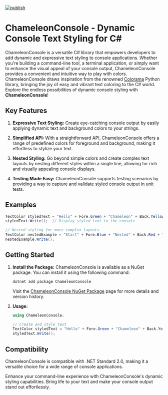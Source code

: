 [![publish](https://github.com/Mark7888/ChameleonConsole/actions/workflows/publish.yml/badge.svg)](https://github.com/Mark7888/ChameleonConsole/actions/workflows/publish.yml)
# ChameleonConsole - Dynamic Console Text Styling for C#

ChameleonConsole is a versatile C# library that empowers developers to add dynamic and expressive text styling to console applications. Whether you're building a command-line tool, a terminal application, or simply want to enhance the visual appeal of your console output, ChameleonConsole provides a convenient and intuitive way to play with colors.
ChameleonConsole draws inspiration from the renowned [Colorama](https://pypi.org/project/colorama/) Python library, bringing the joy of easy and vibrant text coloring to the C# world.
Explore the endless possibilities of dynamic console styling with **ChameleonConsole**!

## Key Features

1. **Expressive Text Styling:** Create eye-catching console output by easily applying dynamic text and background colors to your strings.

2. **Simplified API:** With a straightforward API, ChameleonConsole offers a range of predefined colors for foreground and background, making it effortless to stylize your text.

3. **Nested Styling:** Go beyond simple colors and create complex text layouts by nesting different styles within a single line, allowing for rich and visually appealing console displays.

4. **Testing Made Easy:** ChameleonConsole supports testing scenarios by providing a way to capture and validate styled console output in unit tests.

## Examples

```csharp
TextColor styledText = "Hello" + Fore.Green + "Chameleon" + Back.Yellow + "Console" + Fore.Reset + Back.Reset + "!";
styledText.Write();  // Display styled text to the console

// Nested styling for more complex layouts
TextColor nestedExample = "Start" + Fore.Blue + "Nested" + Back.Red + "Text" + Fore.Reset + Back.Reset + "End";
nestedExample.Write();
```

## Getting Started

1. **Install the Package:**
   ChameleonConsole is available as a NuGet package. You can install it using the following command:
   ```bash
   dotnet add package ChameleonConsole
   ```
   Visit the [ChameleonConsole NuGet Package](https://www.nuget.org/packages/ChameleonConsole/) page for more details and version history.

2. **Usage:**
   ```csharp
   using ChameleonConsole;

   // Create and style text
   TextColor styledText = "Hello" + Fore.Green + "Chameleon" + Back.Yellow + "Console" + Fore.Reset + Back.Reset + "!";
   styledText.Write();
   ```

## Compatibility

ChameleonConsole is compatible with .NET Standard 2.0, making it a versatile choice for a wide range of console applications.

Enhance your command-line experience with ChameleonConsole's dynamic styling capabilities. Bring life to your text and make your console output stand out effortlessly.
